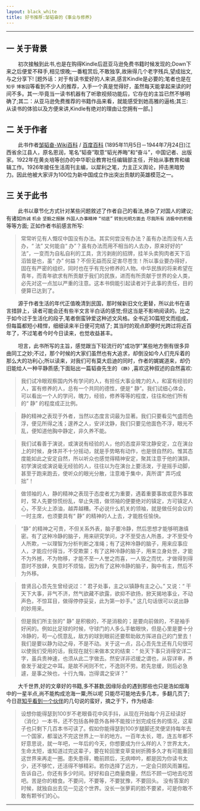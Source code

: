 ```yaml
---
layout: black_white
title: 好书推荐:邹韬奋的《事业与修养》
---
```

---

## 一 关于背景
&nbsp;&nbsp;&nbsp;&nbsp;&nbsp;&nbsp;&nbsp;&nbsp;初次接触到此书,也是在购得Kindle后逛亚马逊免费书籍时候发现的;Down下来之后便爱不释手,相见恨晚;一番粗赏后,不敢独享,故揪得几个老字残兵,望成拙文,与之分享下! [题外话：对于有读书爱好的人来讲,感言Kindle是必要的;笔者也是在`知乎` `博客园`等看到不少人的推荐，入手一个真是觉得好，虽然每天能拿起来读的时间不多。其一:毕竟当一读书机器有了听歌视频功能后，它存在的主旨已然不够明确了;其二：从亚马逊免费推荐的书籍作品来看，就能感受到她高雅的逼格;其三: 从读书的体验以及方便来讲,Kindle有绝对的理由让您拥有一部。]

## 二 关于作者
&nbsp;&nbsp;&nbsp;&nbsp;&nbsp;&nbsp;&nbsp;&nbsp;此书作者[邹韬奋-Wiki百科](http://zh.wikipedia.org/wiki/%E9%84%92%E9%9F%9C%E5%A5%AE) / [百度百科](http://baike.baidu.com/link?url=AltGqh8Rhw2vyraL75Ab1fDq13g46OFrkbIeyXWLu3GtOdncFkbgM4Tgzy7qx2pz9urA1_AJYdnKIW9zgvimoK) (1895年11月5日－1944年7月24日)江西省余江县人，原名恩润，笔名“韬奋”取意“韬光养晦”和“奋斗”，中国记者、出版家。1922年在黄炎培等创办的中华职业教育社任编辑部主任，开始从事教育和编辑工作。1926年接任生活周刊主编，以犀利之笔，力主正义舆论，抨击黑暗势力。因此他被大家评为100位为新中国成立作出突出贡献的英雄模范之一。

## 三 关于此书
&nbsp;&nbsp;&nbsp;&nbsp;&nbsp;&nbsp;&nbsp;&nbsp;此书以章节化方式针对某些问题敘述了作者自己的看法,掺杂了对国人的建议;有诸如`热诚` `机会` `坚毅之报酬` `外国人办事精神` `“彻底”` `转到光明方面去` `尽我所有`  `消极中的积极`等等方面; 正如作者书前感言所写:
>常常听见有人慨叹中国没有办法。其实何尝没有办法？虽有办法而没有人去办，“ 法” 又何能自“ 办”？虽有办法而用不相当的人去办，原来好好的“ 法”，一变而为自私自利的工具，贪污剥削的招牌，挂羊头卖狗肉者天下滔滔皆是也，虽“ 办” 何益？不但无益而反足害尽苍生！所以事业要办得好，固在有严密的组织，同时也在乎有充分修养的人物。中华民族的将来希望在青年，而青年欲求有所贡献于我们的民族，进而有所贡献于世界的全人类，必先对这一点加以严重的注意。这本书倘能引起读者对于此事的责任，目的便算已达到了。

&nbsp;&nbsp;&nbsp;&nbsp;&nbsp;&nbsp;&nbsp;&nbsp;源于作者生活的年代正值晚清到民国，那时候新旧文化更替，所以此书在语言措辞上，读者可能会还有些半文言半白话的感觉;但这当是不影响阅读的。比之于如今过于生活化的段子,笔者倒蛮钟爱这种述文风格。全书近30篇短文而组成，但每篇都短小精悍，细细读来半日便可完结了; 其当时的观点即便时光跨过将近百年了，不过笔者今时今日读来，也觉收益甚丰。

&nbsp;&nbsp;&nbsp;&nbsp;&nbsp;&nbsp;&nbsp;&nbsp;坦言，此书所写的主旨，感觉跟当下较流行的"成功学"某些地方倒有很多异曲同工之妙;不过，那个时候的大家们虽然也有大追求，却倒没如今人们充斥着的那么大的功利心;所以读来，对我们可有莫大启迪的同时，作者的娓娓道来，却仍旧能给人一种平静质感;下面贴出一篇韬奋先生的 `《静》`,喜欢这种叙述的自然喜欢:


>我们试冷眼观察国内外有学问的人，有担任大事业魄力的人，和富有经验的人，富有修养的人，总有一个共同的德性，便是“ 静”。我们试细心体会，可以看出一个人的学问，魄力，经验，修养等等的程度，往往和他们所有的“ 静” 的程度成正比例。

>静的精神之表现于外者，当然以态度言词最为显著。我们只要看见气盛而色浮，便见所得之浅；邃养之人，安详沈静，我们只要见他面色不浮，眼光不乱，便知道他胸中静定，非久养不能。

>我们试看善于演说，或演说有经验的人，他的态度非常沈静安定，立在演台上的时候，身体并不十分摇动，就是手势略有动作，也是很自然的。惟其态度能如此之安定自然，所以听众也感觉得精神安定，聚其注意于他的演辞。初学演说或演说毫无经验的人，往往以为在演台上要活泼，于是摇手动脚，甚至于跑来跑去，使听众的眼光分散，注意难于集中，真所谓“ 弄巧成拙”！

>做领袖的人，静的精神之表现于态度者尤为重要，遇着重要事故或意外事故时，常人先要惊慌纷乱，举止失措，做领袖的便要绝对的镇定，方可镇定人心，不至火上添油，越弄越糟。不必说什么机关的领袖，就是做任何会议的一时主席，也须要具有“ 静” 的精神的人上去，才能胜任愉快。

>“静” 的精神之可贵，不但关系外表，脑子要冷静，然后思想才能够明澈缜密。有了这种冷静的脑子，用来研究学问，才不至受古人所愚，才不至受今人所欺，一以理智为分析判断之准绳；有了这种冷静的脑子，用来应事应人，才能应付得当，不受欺蒙；有了这种冷静的脑子，用来立身处世，才能不为外撼，不为物移，才能不至一人誉之而喜，一人毁之而忧，才做得到得意时不放肆，失意时不烦恼，因为有了这种冷静的脑子，胸中有主，然后不为外移。

>昔贤吕心吾先生曾经说过：“ 君子处事，主之以镇静有主之心。” 又说：“ 干天下大事，非气不济，然气欲藏不欲露，欲抑不欲扬，掀天揭地事业，不动声色，不惊耳目，做得停停妥妥，此为第一妙手。” 这几句话很可以说出静的妙用来。

>但是我们所主张的“ 静” 是积极的，不是消极的；是要向前做的，不是袖手好闲的。例如比足球的时候，守球门的人多么手敏眼快，但是心里是要十分冷静的，苟一心慌意乱，敌方的球到眼前还要帮助敌方挥进自己的门里去！我们是要以静为动之母，不是不动。关于这一点，吕心吾先生还有几句很可以使我们受用的话，我现在就引来做本文的结束：“ 处天下事只消得安详二字，虽兵贵神速，也须从此二字做去。然安详非迟缓之谓也，从容详审，养奋发于凝定之中耳。是故不闲则不忙，不逸则不劳。若先怠缓，则后必急遽，是事之殃也，十行九悔，岂得谓之安详？”

&nbsp;&nbsp;&nbsp;&nbsp;&nbsp;&nbsp;&nbsp;&nbsp;大千世界,好的文章好的书籍,多不甚数;因缘际会的遇到那些也只是浩如烟海中的一星半点,尚不能构成沧海一粟;所以呢 只能尽可能地去多几本，多翻几页了;今日逛[知乎看到一个伙伴](http://www.zhihu.com/question/19673583/answer/15373764)的几句说的蛮好，摘之于下，作为结语:
>设想你能得瑟到100岁不老眼昏花中风手抖，从现在开始每个月正经读好（消化）一本书，还不包括各种意外各种不能按计划完成任务的情况，这辈子也只剩下几百本书可读了。假如你能得瑟到100岁腿脚还灵便坚持每年去一个国家，都溜达不完这世界上一半的地方。一百年太长，嗯，连五年都不好意思说，就一年吧，一年后的今天，你想要成为什么样的人？世界太大，生命太短，谁知道过完这辈子，要在轮回里变草变树折腾多久才有可能重回这世界来再走一圈。患失患得，瞻前顾后，无病呻吟，都是因为你读书太少，还不够忙，还活得不够精彩。若你选择了远方，一定会只顾风雨兼程。告诉自己，你还有多少时间。好好和自己商量商量，然后不顾一切地去吃苦吧。苦是你的粮食。不要问，不要等，不要犹豫，不要回头。
没有答案的时候，就独自出去见一见这个世界。没长一张萝莉的脸不要紧，可是你敢不敢有颗爷们的心。

---